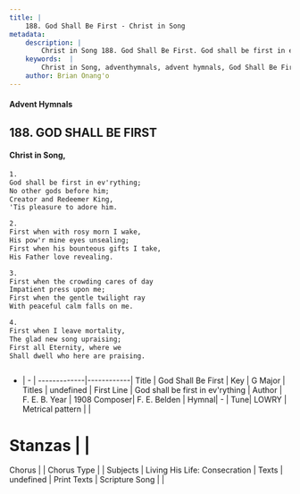 ```yaml
---
title: |
    188. God Shall Be First - Christ in Song
metadata:
    description: |
        Christ in Song 188. God Shall Be First. God shall be first in ev'rything; No other gods before him; Creator and Redeemer King, 'Tis pleasure to adore him.
    keywords:  |
        Christ in Song, adventhymnals, advent hymnals, God Shall Be First, God shall be first in ev'rything. 
    author: Brian Onang'o
---
```


#### Advent Hymnals
## 188. GOD SHALL BE FIRST
####  Christ in Song,

```txt
1.
God shall be first in ev'rything;
No other gods before him;
Creator and Redeemer King,
'Tis pleasure to adore him.

2.
First when with rosy morn I wake,
His pow'r mine eyes unsealing;
First when his bounteous gifts I take,
His Father love revealing.

3.
First when the crowding cares of day
Impatient press upon me;
First when the gentle twilight ray
With peaceful calm falls on me.

4.
First when I leave mortality,
The glad new song upraising;
First all Eternity, where we
Shall dwell who here are praising.



```

- |   -  |
-------------|------------|
Title | God Shall Be First |
Key | G Major |
Titles | undefined |
First Line | God shall be first in ev'rything |
Author | F. E. B.
Year | 1908
Composer| F. E. Belden |
Hymnal|  - |
Tune| LOWRY |
Metrical pattern | |
# Stanzas |  |
Chorus |  |
Chorus Type |  |
Subjects | Living His Life: Consecration |
Texts | undefined |
Print Texts | 
Scripture Song |  |
    
